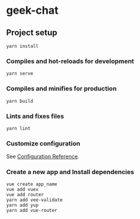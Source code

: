 # geek-chat

## Project setup
```
yarn install
```

### Compiles and hot-reloads for development
```
yarn serve
```

### Compiles and minifies for production
```
yarn build
```

### Lints and fixes files
```
yarn lint
```

### Customize configuration
See [Configuration Reference](https://cli.vuejs.org/config/).

### Create a new app and Install dependencies
```
vue create app_name
vue add vuex
vue add router
yarn add vee-validate
yarn add yup
yarn add vue-router
```